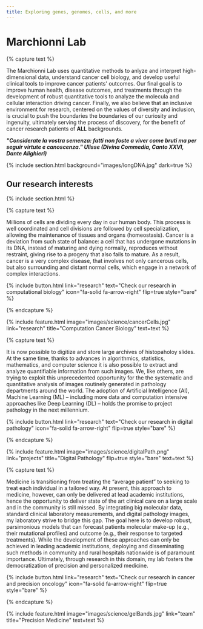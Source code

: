 ```yaml
---
title: Exploring genes, genomes, cells, and more
---
```


# Marchionni Lab

{% capture text %}

<!--- This is the content of the main page of the site --->

The Marchionni Lab uses quantitative methods to anlyze and interpret high-dimensional data,
understand cancer cell biology, and develop useful clinical tools to improve cancer patients' outcomes.
Our final goal is to improve human health, disease outcomes, and treatments through the development
of robust quantitative tools to analyze the molecula and cellular interaction driving cancer.
Finally, we also believe that an inclusive environment for research, centered on the values of 
diversity and inclusion, is crucial to push the boundaries the boundaries of our curiosity
and ingenuity, ultimately serving the process of discovery, 
for the benefit of cancer research patients of **ALL** backgrounds.

***"Considerate la vostra semenza: fatti non foste a viver come bruti ma per seguir virtute e canoscenza."
Ulisse (Divina Commedia, Canto XXVI, Dante Alighieri)***

{% include section.html background="images/longDNA.jpg" dark=true %}

## Our research interests

{% include section.html %}

{% capture text %}

Millions of cells are dividing every day in our human body. 
This process is well coordinated and cell divisions are followed by cell specialization,
allowing the maintenance of tissues and organs (homeostasis).
Cancer is a deviation from such state of balance: a cell that has undergone mutations in its DNA, 
instead of maturing and dying normally, reproduces without restraint, giving rise to a progeny that also fails to mature.
As a result, cancer is a very complex disease, that involves not only cancerous cells, 
but also surrounding and distant normal cells, which engage in a network of complex interactions. 

{%
  include button.html
  link="research"
  text="Check our research in computational biology"
  icon="fa-solid fa-arrow-right"
  flip=true
  style="bare"
%}

{% endcapture %}

{%
  include feature.html
  image="images/science/cancerCells.jpg"
  link="research"
  title="Computation Cancer Biology"
  text=text
%}

{% capture text %}

It is now possible to digitize and store large archives of histopaholoy slides.
At the same time, thanks to advances in algorithmics, statistics, mathematics, and computer science 
it is also possible to extract and analyze quantifiable information from such images. 
We, like others, are trying to exploit this unprecedented opportunity for 
the the systematic and quantitative analysis of images routinely generated in pathology departments around the world. 
The adoption of Artificial Intelligence (AI), Machine Learning (ML) 
– including more data and computation intensive approaches like Deep Learning (DL) – 
holds the promise to project pathology in the next millennium.

{%
  include button.html
  link="research"
  text="Check our research in digital pathology"
  icon="fa-solid fa-arrow-right"
  flip=true
  style="bare"
%}

{% endcapture %}

{%
  include feature.html
  image="images/science/digitalPath.png"
  link="projects"
  title="Digital Pathology"
  flip=true
  style="bare"
  text=text
%}

{% capture text %}

Medicine is transitioning from treating the “average patient” to seeking to treat each individual in a tailored way. At present, this approach to medicine, however, can only be delivered at lead academic institutions, hence the opportunity to deliver state of the art clinical care on a large scale and in the community is still missed. By integrating big molecular data, standard clinical laboratory measurements, and digital pathology images, my laboratory strive to bridge this gap. The goal here is to develop robust, parsimonious models that can forecast patients molecular make-up (e.g., their mutational profiles) and outcome (e.g., their response to targeted treatments). While the development of these approaches can only be achieved in leading academic institutions, deploying and disseminating such methods in community and rural hospitals nationwide is of paramount importance. Ultimately, through research in this domain, my lab fosters the democratization of precision and personalized medicine. 

{%
  include button.html
  link="research"
  text="Check our research in cancer and precision oncology"
  icon="fa-solid fa-arrow-right"
  flip=true
  style="bare"
%}

{% endcapture %}

{%
  include feature.html
  image="images/science/gelBands.jpg"
  link="team"
  title="Precision Medicine"
  text=text
%}

